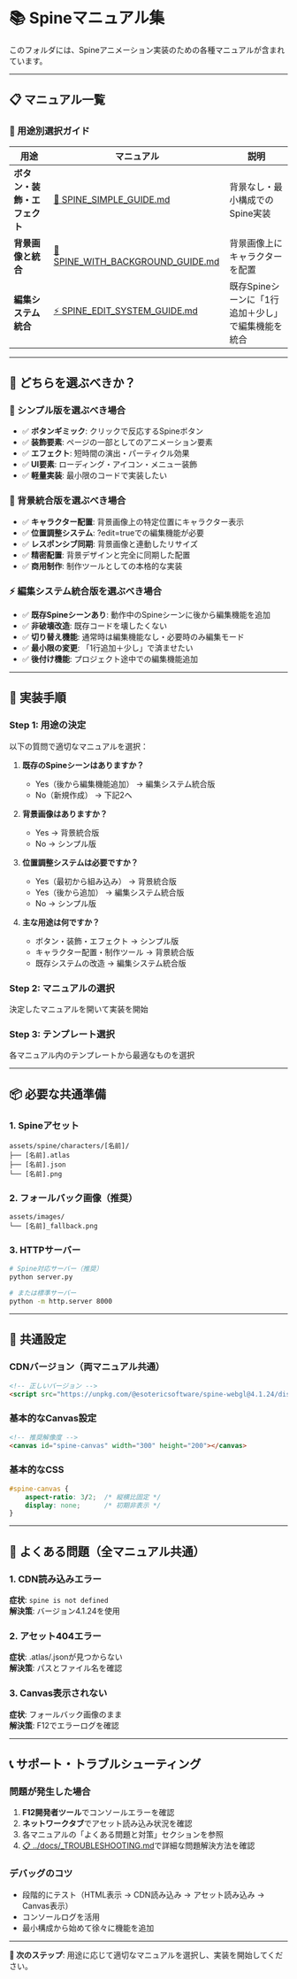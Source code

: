 # 📚 Spineマニュアル集

このフォルダには、Spineアニメーション実装のための各種マニュアルが含まれています。

---

## 📋 マニュアル一覧

### 🎯 用途別選択ガイド

| 用途 | マニュアル | 説明 |
|------|-----------|------|
| **ボタン・装飾・エフェクト** | [📘 SPINE_SIMPLE_GUIDE.md](./SPINE_SIMPLE_GUIDE.md) | 背景なし・最小構成でのSpine実装 |
| **背景画像と統合** | [📕 SPINE_WITH_BACKGROUND_GUIDE.md](./SPINE_WITH_BACKGROUND_GUIDE.md) | 背景画像上にキャラクターを配置 |
| **編集システム統合** | [⚡ SPINE_EDIT_SYSTEM_GUIDE.md](./SPINE_EDIT_SYSTEM_GUIDE.md) | 既存Spineシーンに「1行追加＋少し」で編集機能を統合 |

---

## 🚀 どちらを選ぶべきか？

### 📘 シンプル版を選ぶべき場合
- ✅ **ボタンギミック**: クリックで反応するSpineボタン
- ✅ **装飾要素**: ページの一部としてのアニメーション要素
- ✅ **エフェクト**: 短時間の演出・パーティクル効果
- ✅ **UI要素**: ローディング・アイコン・メニュー装飾
- ✅ **軽量実装**: 最小限のコードで実装したい

### 📕 背景統合版を選ぶべき場合
- ✅ **キャラクター配置**: 背景画像上の特定位置にキャラクター表示
- ✅ **位置調整システム**: ?edit=trueでの編集機能が必要
- ✅ **レスポンシブ同期**: 背景画像と連動したリサイズ
- ✅ **精密配置**: 背景デザインと完全に同期した配置
- ✅ **商用制作**: 制作ツールとしての本格的な実装

### ⚡ 編集システム統合版を選ぶべき場合
- ✅ **既存Spineシーンあり**: 動作中のSpineシーンに後から編集機能を追加
- ✅ **非破壊改造**: 既存コードを壊したくない
- ✅ **切り替え機能**: 通常時は編集機能なし・必要時のみ編集モード
- ✅ **最小限の変更**: 「1行追加＋少し」で済ませたい
- ✅ **後付け機能**: プロジェクト途中での編集機能追加

---

## 🎯 実装手順

### Step 1: 用途の決定
以下の質問で適切なマニュアルを選択：

1. **既存のSpineシーンはありますか？**
   - Yes（後から編集機能追加） → 編集システム統合版
   - No（新規作成） → 下記2へ

2. **背景画像はありますか？**
   - Yes → 背景統合版
   - No → シンプル版

3. **位置調整システムは必要ですか？**
   - Yes（最初から組み込み） → 背景統合版
   - Yes（後から追加） → 編集システム統合版
   - No → シンプル版

4. **主な用途は何ですか？**
   - ボタン・装飾・エフェクト → シンプル版
   - キャラクター配置・制作ツール → 背景統合版
   - 既存システムの改造 → 編集システム統合版

### Step 2: マニュアルの選択
決定したマニュアルを開いて実装を開始

### Step 3: テンプレート選択
各マニュアル内のテンプレートから最適なものを選択

---

## 📦 必要な共通準備

### 1. Spineアセット
```
assets/spine/characters/[名前]/
├── [名前].atlas
├── [名前].json
└── [名前].png
```

### 2. フォールバック画像（推奨）
```
assets/images/
└── [名前]_fallback.png
```

### 3. HTTPサーバー
```bash
# Spine対応サーバー（推奨）
python server.py

# または標準サーバー
python -m http.server 8000
```

---

## 🔧 共通設定

### CDNバージョン（両マニュアル共通）
```html
<!-- 正しいバージョン -->
<script src="https://unpkg.com/@esotericsoftware/spine-webgl@4.1.24/dist/iife/spine-webgl.js"></script>
```

### 基本的なCanvas設定
```html
<!-- 推奨解像度 -->
<canvas id="spine-canvas" width="300" height="200"></canvas>
```

### 基本的なCSS
```css
#spine-canvas {
    aspect-ratio: 3/2;  /* 縦横比固定 */
    display: none;      /* 初期非表示 */
}
```

---

## 🚨 よくある問題（全マニュアル共通）

### 1. CDN読み込みエラー
**症状**: `spine is not defined`  
**解決策**: バージョン4.1.24を使用

### 2. アセット404エラー
**症状**: .atlas/.jsonが見つからない  
**解決策**: パスとファイル名を確認

### 3. Canvas表示されない
**症状**: フォールバック画像のまま  
**解決策**: F12でエラーログを確認

---

## 📞 サポート・トラブルシューティング

### 問題が発生した場合
1. **F12開発者ツール**でコンソールエラーを確認
2. **ネットワークタブ**でアセット読み込み状況を確認
3. 各マニュアルの「よくある問題と対策」セクションを参照
4. [📋 ../docs/_TROUBLESHOOTING.md](../docs/_TROUBLESHOOTING.md)で詳細な問題解決方法を確認

### デバッグのコツ
- 段階的にテスト（HTML表示 → CDN読み込み → アセット読み込み → Canvas表示）
- コンソールログを活用
- 最小構成から始めて徐々に機能を追加

---

**🎯 次のステップ**: 用途に応じて適切なマニュアルを選択し、実装を開始してください。